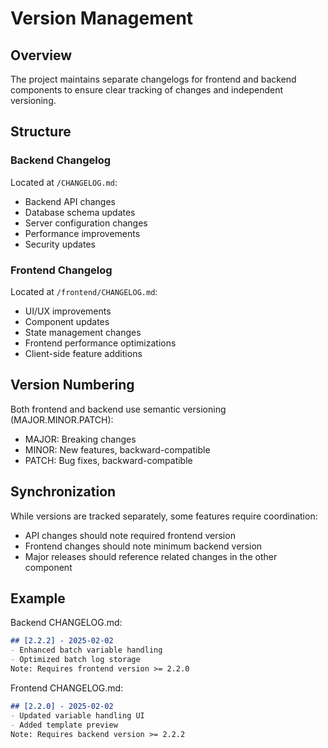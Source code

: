 # Version Management

## Overview

The project maintains separate changelogs for frontend and backend components to ensure clear tracking of changes and independent versioning.

## Structure

### Backend Changelog
Located at `/CHANGELOG.md`:
- Backend API changes
- Database schema updates
- Server configuration changes
- Performance improvements
- Security updates

### Frontend Changelog
Located at `/frontend/CHANGELOG.md`:
- UI/UX improvements
- Component updates
- State management changes
- Frontend performance optimizations
- Client-side feature additions

## Version Numbering

Both frontend and backend use semantic versioning (MAJOR.MINOR.PATCH):
- MAJOR: Breaking changes
- MINOR: New features, backward-compatible
- PATCH: Bug fixes, backward-compatible

## Synchronization

While versions are tracked separately, some features require coordination:
- API changes should note required frontend version
- Frontend changes should note minimum backend version
- Major releases should reference related changes in the other component

## Example

Backend CHANGELOG.md:
```markdown
## [2.2.2] - 2025-02-02
- Enhanced batch variable handling
- Optimized batch log storage
Note: Requires frontend version >= 2.2.0
```

Frontend CHANGELOG.md:
```markdown
## [2.2.0] - 2025-02-02
- Updated variable handling UI
- Added template preview
Note: Requires backend version >= 2.2.2
